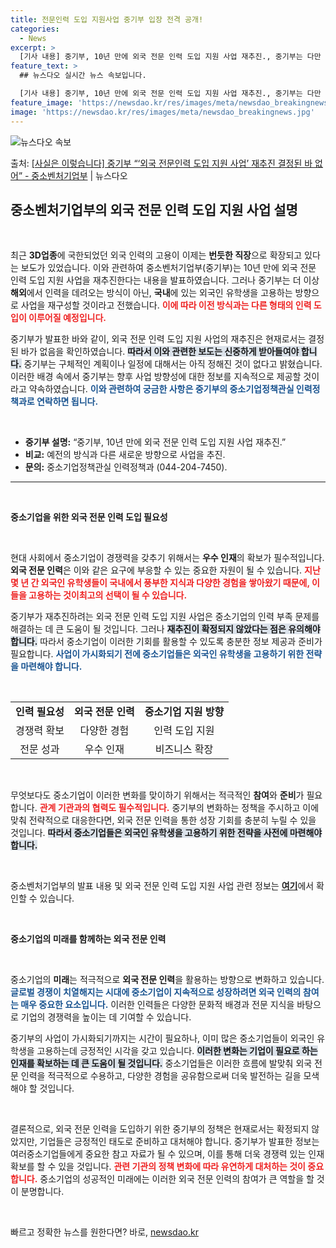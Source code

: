 ```yaml
---
title: 전문인력 도입 지원사업 중기부 입장 전격 공개!
categories:
  - News
excerpt: >
  [기사 내용] 중기부, 10년 만에 외국 전문 인력 도입 지원 사업 재추진., 중기부는 다만 예전처럼 해외에…
feature_text: >
  ## 뉴스다오 실시간 뉴스 속보입니다.

  [기사 내용] 중기부, 10년 만에 외국 전문 인력 도입 지원 사업 재추진., 중기부는 다만 예전처럼 해외에…
feature_image: 'https://newsdao.kr/res/images/meta/newsdao_breakingnews.jpg'
image: 'https://newsdao.kr/res/images/meta/newsdao_breakingnews.jpg'
---
```


![뉴스다오 속보](https://newsdao.kr/res/images/meta/newsdao_breakingnews.jpg)

<p>출처: <a href="https://newsdao.kr/3685" rel="dofollow">[사실은 이렇습니다] 중기부 “‘외국 전문인력 도입 지원 사업’ 재추진 결정된 바 없어” - 중소벤처기업부</a> | 뉴스다오</p>

<h2 data-ke-size="size26">중소벤처기업부의 외국 전문 인력 도입 지원 사업 설명</h2>

<p data-ke-size="size16">&nbsp;</p>

최근 <b>3D업종</b>에 국한되었던 외국 인력의 고용이 이제는 <b>번듯한 직장</b>으로 확장되고 있다는 보도가 있었습니다. 이와 관련하여 중소벤처기업부(중기부)는 10년 만에 외국 전문 인력 도입 지원 사업을 재추진한다는 내용을 발표하였습니다. 그러나 중기부는 더 이상 <b>해외</b>에서 인력을 데려오는 방식이 아닌, <b>국내</b>에 있는 외국인 유학생을 고용하는 방향으로 사업을 재구성할 것이라고 전했습니다. <b><span style="color: #ee2323;">이에 따라 이전 방식과는 다른 형태의 인력 도입이 이루어질 예정입니다.</span></b>

중기부가 발표한 바와 같이, 외국 전문 인력 도입 지원 사업의 재추진은 현재로서는 결정된 바가 없음을 확인하였습니다. <b><span style="background-color: #21538527;">따라서 이와 관련한 보도는 신중하게 받아들여야 합니다.</span></b> 중기부는 구체적인 계획이나 일정에 대해서는 아직 정해진 것이 없다고 밝혔습니다. 이러한 배경 속에서 중기부는 향후 사업 방향성에 대한 정보를 지속적으로 제공할 것이라고 약속하였습니다. <b><span style="color: #1a5490;">이와 관련하여 궁금한 사항은 중기부의 중소기업정책관실 인력정책과로 연락하면 됩니다.</span></b>

<p data-ke-size="size16">&nbsp;</p>

<ul>
<li><b>중기부 설명:</b> “중기부, 10년 만에 외국 전문 인력 도입 지원 사업 재추진.”</li>
<li><b>비교:</b> 예전의 방식과 다른 새로운 방향으로 사업을 추진.</li>
<li><b>문의:</b> 중소기업정책관실 인력정책과 (044-204-7450).</li>
</ul>

<hr />

<p data-ke-size="size16">&nbsp;</p>

<b>중소기업을 위한 외국 전문 인력 도입 필요성</b>

<p data-ke-size="size16">&nbsp;</p>

현대 사회에서 중소기업이 경쟁력을 갖추기 위해서는 <b>우수 인재</b>의 확보가 필수적입니다. <b>외국 전문 인력</b>은 이와 같은 요구에 부응할 수 있는 중요한 자원이 될 수 있습니다. <b><span style="color: #ee2323;">지난 몇 년 간 외국인 유학생들이 국내에서 풍부한 지식과 다양한 경험을 쌓아왔기 때문에, 이들을 고용하는 것이최고의 선택이 될 수 있습니다.</span></b> 

중기부가 재추진하려는 외국 전문 인력 도입 지원 사업은 중소기업의 인력 부족 문제를 해결하는 데 큰 도움이 될 것입니다. 그러나 <b><span style="background-color: #21538527;">재추진이 확정되지 않았다는 점은 유의해야 합니다.</span></b> 따라서 중소기업이 이러한 기회를 활용할 수 있도록 충분한 정보 제공과 준비가 필요합니다. <b><span style="color: #1a5490;">사업이 가시화되기 전에 중소기업들은 외국인 유학생을 고용하기 위한 전략을 마련해야 합니다.</span></b> 

<p data-ke-size="size16">&nbsp;</p>

<table>
<tbody>
<tr>
<td style="text-align: center; height: 17px;"><b>인력 필요성</b></td>
<td style="text-align: center; height: 17px;"><b>외국 전문 인력</b></td>
<td style="text-align: center; height: 17px;"><b>중소기업 지원 방향</b></td>
</tr>
<tr>
<td style="text-align: center; height: 17px;">경쟁력 확보</td>
<td style="text-align: center; height: 17px;">다양한 경험</td>
<td style="text-align: center; height: 17px;">인력 도입 지원</td>
</tr>
<tr>
<td style="text-align: center; height: 17px;">전문 성과</td>
<td style="text-align: center; height: 17px;">우수 인재</td>
<td style="text-align: center; height: 17px;">비즈니스 확장</td>
</tr>
</tbody>
</table>

<p data-ke-size="size16">&nbsp;</p>

무엇보다도 중소기업이 이러한 변화를 맞이하기 위해서는 적극적인 <b>참여</b>와 <b>준비</b>가 필요합니다. <b><span style="color: #ee2323;">관계 기관과의 협력도 필수적입니다.</span></b> 중기부의 변화하는 정책을 주시하고 이에 맞춰 전략적으로 대응한다면, 외국 전문 인력을 통한 성장 기회를 충분히 누릴 수 있을 것입니다. <b><span style="background-color: #21538527;">따라서 중소기업들은 외국인 유학생을 고용하기 위한 전략을 사전에 마련해야 합니다.</span></b> 

<p data-ke-size="size16">&nbsp;</p>

중소벤처기업부의 발표 내용 및 외국 전문 인력 도입 지원 사업 관련 정보는 <b><a href="https://newsdao.kr/3685">여기</a></b>에서 확인할 수 있습니다. 

<p data-ke-size="size16">&nbsp;</p>

<b>중소기업의 미래를 함께하는 외국 전문 인력</b>

<p data-ke-size="size16">&nbsp;</p>

중소기업의 <b>미래</b>는 적극적으로 <b>외국 전문 인력</b>을 활용하는 방향으로 변화하고 있습니다. <b><span style="color: #1a5490;">글로벌 경쟁이 치열해지는 시대에 중소기업이 지속적으로 성장하려면 외국 인력의 참여는 매우 중요한 요소입니다.</span></b> 이러한 인력들은 다양한 문화적 배경과 전문 지식을 바탕으로 기업의 경쟁력을 높이는 데 기여할 수 있습니다.

중기부의 사업이 가시화되기까지는 시간이 필요하나, 이미 많은 중소기업들이 외국인 유학생을 고용하는데 긍정적인 시각을 갖고 있습니다. <b><span style="background-color: #21538527;">이러한 변화는 기업이 필요로 하는 인재를 확보하는 데 큰 도움이 될 것입니다.</span></b> 중소기업들은 이러한 흐름에 발맞춰 외국 전문 인력을 적극적으로 수용하고, 다양한 경험을 공유함으로써 더욱 발전하는 길을 모색해야 할 것입니다. 

<p data-ke-size="size16">&nbsp;</p>

결론적으로, 외국 전문 인력을 도입하기 위한 중기부의 정책은 현재로서는 확정되지 않았지만, 기업들은 긍정적인 태도로 준비하고 대처해야 합니다. 중기부가 발표한 정보는 여러중소기업들에게 중요한 참고 자료가 될 수 있으며, 이를 통해 더욱 경쟁력 있는 인재 확보를 할 수 있을 것입니다. <b><span style="color: #ee2323;">관련 기관의 정책 변화에 따라 유연하게 대처하는 것이 중요합니다.</span></b> 중소기업의 성공적인 미래에는 이러한 외국 전문 인력의 참여가 큰 역할을 할 것이 분명합니다. 

<p data-ke-size="size16">&nbsp;</p> 

빠르고 정확한 뉴스를 원한다면? 바로, <a href="https://newsdao.kr" rel="dofollow">newsdao.kr</a>


